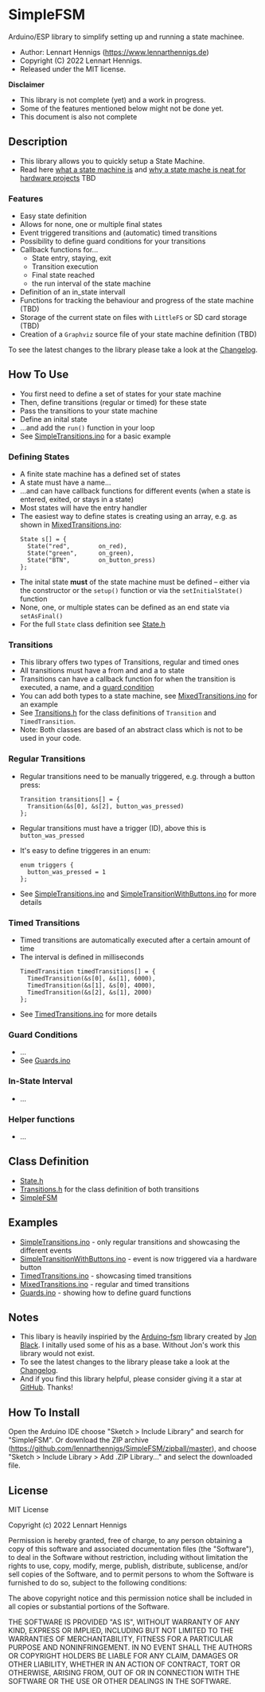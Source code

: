 # SimpleFSM

Arduino/ESP library to simplify setting up and running a state machinee.

* Author: Lennart Hennigs (<https://www.lennarthennigs.de>)
* Copyright (C) 2022 Lennart Hennigs.
* Released under the MIT license.

**Disclaimer**

* This library is not complete (yet) and a work in progress. 
* Some of the features mentioned below might not be done yet.
* This document is also not complete

## Description

* This library allows you to quickly setup a State Machine.
* Read here [what a state machine is]() and [why a state mache is neat for hardware projects]() TBD

### Features

* Easy state definition
* Allows for none, one or multiple final states
* Event triggered transitions and (automatic) timed transitions
* Possibility to define guard conditions for your transitions
* Callback functions for...
  * State entry, staying, exit
  * Transition execution
  * Final state reached
  * the run interval of the state machine
* Definition of an in_state intervall
* Functions for tracking the behaviour and progress of the state machine (TBD)
* Storage of the current state on files with `LittleFS` or SD card storage (TBD)
* Creation of a `Graphviz` source file of your state machine definition (TBD)
  
To see the latest changes to the library please take a look at the [Changelog](https://github.com/LennartHennigs/SimpleFSM/blob/master/CHANGELOG.md).

## How To Use

* You first need to define a set of states for your state machine
* Then, define transitions (regular or timed) for these state
* Pass the transitions to your state machine
* Define an inital state
* ...and add the `run()` function in your loop
* See [SimpleTransitions.ino](https://github.com/LennartHennigs/SimpleFSM/blob/master/examples/MixedTransitions/MixedTransitions.ino) for a basic example

### Defining States

* A finite state machine has a defined set of states
* A state must have a name...
* ...and can have callback functions for different events (when a state is entered, exited, or stays in a state)
* Most states will have the entry handler
* The easiest way to define states is creating using an array, e.g. as shown in [MixedTransitions.ino](https://github.com/LennartHennigs/SimpleFSM/blob/master/examples/MixedTransitions/MixedTransitions.ino):
  ```
  State s[] = {
    State("red",        on_red),
    State("green",      on_green),
    State("BTN",        on_button_press)
  };
  ```
* The inital state **must** of the state machine must be defined – either via the constructor or the `setup()` function or via the `setInitialState()` function
* None, one, or multiple states can be defined as an end state via `setAsFinal()`
* For the full `State` class definition see [State.h](https://github.com/LennartHennigs/SimpleFSM/blob/master/src/State.h)

### Transitions

* This library offers two types of Transitions, regular and timed ones
* All transitions must have a from and and a to state
* Transitions can have a callback function for when the transition is executed, a name, and a [guard condition](#guard-conditions)
* You can add both types to a state machine, see [MixedTransitions.ino](https://github.com/LennartHennigs/SimpleFSM/blob/master/examples/MixedTransitions/MixedTransitions.ino) for an example
* See [Transitions.h](https://github.com/LennartHennigs/SimpleFSM/blob/master/src/Transitions.h) for the class definitions of `Transition` and `TimedTransition`. 
* Note: Both classes are based of an abstract class which is not to be used in your code.


### Regular Transitions
* Regular transitions need to be manually triggered, e.g. through a button press:
  ```
  Transition transitions[] = {
    Transition(&s[0], &s[2], button_was_pressed)
  };
  ```
* Regular transitions must have a trigger (ID), above this is `button_was_pressed`
* It's easy to define triggeres in an enum:
  ```
  enum triggers {
    button_was_pressed = 1  
  };
  ```

* See [SimpleTransitions.ino](https://github.com/LennartHennigs/SimpleFSM/blob/master/examples/SimpleTransitions/SimpleTransitions.ino) and [SimpleTransitionWithButtons.ino](https://github.com/LennartHennigs/SimpleFSM/blob/master/examples/SimpleTransitionWithButton/SimpleTransitionWithButton.ino) for more details

### Timed Transitions 
 
* Timed transitions are automatically executed after a certain amount of time
* The interval is defined in milliseconds
  ```
  TimedTransition timedTransitions[] = {
    TimedTransition(&s[0], &s[1], 6000),
    TimedTransition(&s[1], &s[0], 4000),
    TimedTransition(&s[2], &s[1], 2000)
  };
  ```
* See [TimedTransitions.ino](https://github.com/LennartHennigs/SimpleFSM/blob/master/examples/TimedTransitions/TimedTransitions.ino) for more details

### Guard Conditions

* ...
* See [Guards.ino](https://github.com/LennartHennigs/SimpleFSM/blob/master/examples/Guards/Guards.ino)

### In-State Interval

* ...

### Helper functions

* ...

## Class Definition

* [State.h](https://github.com/LennartHennigs/SimpleFSM/blob/master/src/State.h)
* [Transitions.h](https://github.com/LennartHennigs/SimpleFSM/blob/master/src/Transitions.h) for the class definition of both transitions
* [SimpleFSM](https://github.com/LennartHennigs/SimpleFSM/blob/master/src/SimpleFSM.h)

## Examples

* [SimpleTransitions.ino](https://github.com/LennartHennigs/SimpleFSM/blob/master/examples/SimpleTransitions/SimpleTransitions.ino) - only regular transitions and showcasing the different events
* [SimpleTransitionWithButtons.ino](https://github.com/LennartHennigs/SimpleFSM/blob/master/examples/SimpleTransitionWithButton/SimpleTransitionWithButton.ino) - event is now triggered via a hardware button
* [TimedTransitions.ino](https://github.com/LennartHennigs/SimpleFSM/blob/master/examples/TimedTransitions/TimedTransitions.ino) - showcasing timed transitions
* [MixedTransitions.ino](https://github.com/LennartHennigs/SimpleFSM/blob/master/examples/MixedTransitions/MixedTransitions.ino) - regular and timed transitions
* [Guards.ino](https://github.com/LennartHennigs/SimpleFSM/blob/master/examples/Guards/Guards.ino) - showing how to define guard functions

## Notes

* This libary is heavily inspiried by the [Arduino-fsm](https://github.com/jonblack/arduino-fsm) library created by [Jon Black](https://github.com/jonblack). I initally used some of his as a base. Without Jon's work this library would not exist.
* To see the latest changes to the library please take a look at the [Changelog](https://github.com/LennartHennigs/SimpleFSM/blob/master/CHANGELOG.md).
* And if you find this library helpful, please consider giving it a star at [GitHub](https://github.com/LennartHennigs/SimpleFSM). Thanks!

## How To Install

Open the Arduino IDE choose "Sketch > Include Library" and search for "SimpleFSM".
Or download the ZIP archive (<https://github.com/lennarthennigs/SimpleFSM/zipball/master>), and choose "Sketch > Include Library > Add .ZIP Library..." and select the downloaded file.

## License

MIT License

Copyright (c) 2022 Lennart Hennigs

Permission is hereby granted, free of charge, to any person obtaining a copy
of this software and associated documentation files (the "Software"), to deal
in the Software without restriction, including without limitation the rights
to use, copy, modify, merge, publish, distribute, sublicense, and/or sell
copies of the Software, and to permit persons to whom the Software is
furnished to do so, subject to the following conditions:

The above copyright notice and this permission notice shall be included in all
copies or substantial portions of the Software.

THE SOFTWARE IS PROVIDED "AS IS", WITHOUT WARRANTY OF ANY KIND, EXPRESS OR
IMPLIED, INCLUDING BUT NOT LIMITED TO THE WARRANTIES OF MERCHANTABILITY,
FITNESS FOR A PARTICULAR PURPOSE AND NONINFRINGEMENT. IN NO EVENT SHALL THE
AUTHORS OR COPYRIGHT HOLDERS BE LIABLE FOR ANY CLAIM, DAMAGES OR OTHER
LIABILITY, WHETHER IN AN ACTION OF CONTRACT, TORT OR OTHERWISE, ARISING FROM,
OUT OF OR IN CONNECTION WITH THE SOFTWARE OR THE USE OR OTHER DEALINGS IN THE
SOFTWARE.
